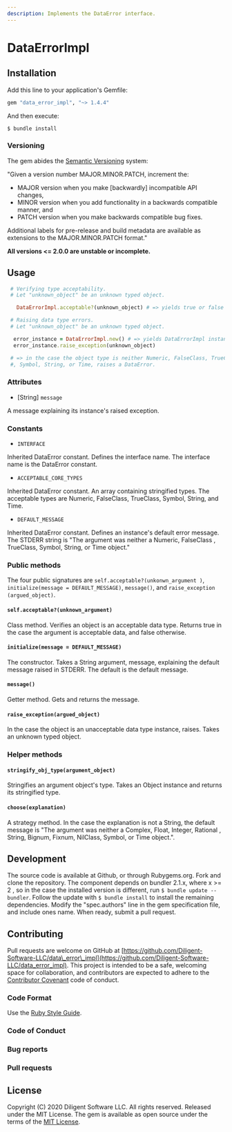 ```yaml
---
description: Implements the DataError interface.
---
```


# DataErrorImpl

## Installation

Add this line to your application's Gemfile:

```ruby
gem "data_error_impl", "~> 1.4.4"
```

And then execute:

```text
$ bundle install
```

### Versioning

The gem abides the [Semantic Versioning](https://www.semver.org) system:

"Given a version number MAJOR.MINOR.PATCH, increment the:

* MAJOR version when you make \[backwardly\] incompatible API changes,
* MINOR version when you add functionality in a backwards compatible manner, and
* PATCH version when you make backwards compatible bug fixes.

Additional labels for pre-release and build metadata are available as extensions to the MAJOR.MINOR.PATCH format."

**All versions &lt;= 2.0.0 are unstable or incomplete.**

## Usage

```ruby
 # Verifying type acceptability.
 # Let "unknown_object" be an unknown typed object.

   DataErrorImpl.acceptable?(unknown_object) # => yields true or false 

 # Raising data type errors.
 # Let "unknown_object" be an unknown typed object.

  error_instance = DataErrorImpl.new() # => yields DataErrorImpl instance
  error_instance.raise_exception(unknown_object) 

 # => in the case the object type is neither Numeric, FalseClass, TrueClass
 #, Symbol, String, or Time, raises a DataError.
```

### Attributes

* \[String\] `message`

A message explaining its instance's raised exception.

### Constants

* `INTERFACE`

Inherited DataError constant. Defines the interface name. The interface name is the DataError constant.

* `ACCEPTABLE_CORE_TYPES`

Inherited DataError constant. An array containing stringified types. The acceptable types are Numeric, FalseClass, TrueClass, Symbol, String, and Time.

* `DEFAULT_MESSAGE`

Inherited DataError constant. Defines an instance's default error message. The STDERR string is "The argument was neither a Numeric, FalseClass , TrueClass, Symbol, String, or Time object."

### Public methods

The four public signatures are `self.acceptable?(unkonwn_argument )`, `initialize(message = DEFAULT_MESSAGE)`, `message()`, and `raise_exception (argued_object)`.

#### `self.acceptable?(unknown_argument)`

Class method. Verifies an object is an acceptable data type. Returns true in the case the argument is acceptable data, and false otherwise.

#### `initialize(message = DEFAULT_MESSAGE)`

The constructor. Takes a String argument, message, explaining the default message raised in STDERR. The default is the default message.

#### `message()`

Getter method. Gets and returns the message.

#### `raise_exception(argued_object)`

In the case the object is an unacceptable data type instance, raises. Takes an unknown typed object.

### Helper methods

#### `stringify_obj_type(argument_object)`

Stringifies an argument object's type. Takes an Object instance and returns its stringified type.

#### `choose(explanation)`

A strategy method. In the case the explanation is not a String, the default message is "The argument was neither a Complex, Float, Integer, Rational , String, Bignum, Fixnum, NilClass, Symbol, or Time object.".

## Development

The source code is available at Github, or through Rubygems.org. Fork and clone the repository. The component depends on bundler 2.1.x, where x &gt;= 2 , so in the case the installed version is different, run `$ bundle update --bundler`. Follow the update with `$ bundle install` to install the remaining dependencies. Modify the "spec.authors" line in the gem specification file, and include ones name. When ready, submit a pull request.

## Contributing

Pull requests are welcome on GitHub at [https://github.com/Diligent-Software-LLC/data\_error\_impl](https://github.com/Diligent-Software-LLC/data_error_impl). This project is intended to be a safe, welcoming space for collaboration, and contributors are expected to adhere to the [Contributor Covenant](http://contributor-covenant.org) code of conduct.

### Code Format

Use the [Ruby Style Guide](https://rubystyle.guide).

### Code of Conduct

### Bug reports

### Pull requests

## License

Copyright \(C\) 2020 Diligent Software LLC. All rights reserved. Released under the MIT License. The gem is available as open source under the terms of the [MIT License](https://opensource.org/licenses/MIT).

